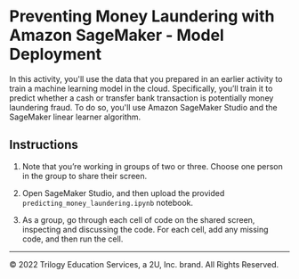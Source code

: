 # Preventing Money Laundering with Amazon SageMaker - Model Deployment

In this activity, you'll use the data that you prepared in an earlier activity to train a machine learning model in the cloud. Specifically, you’ll train it to predict whether a cash or transfer bank transaction is potentially money laundering fraud. To do so, you'll use Amazon SageMaker Studio and the SageMaker linear learner algorithm.

## Instructions

1. Note that you’re working in groups of two or three. Choose one person in the group to share their screen.

2. Open SageMaker Studio, and then upload the provided `predicting_money_laundering.ipynb` notebook.

3. As a group, go through each cell of code on the shared screen, inspecting and discussing the code. For each cell, add any missing code, and then run the cell.

---

© 2022 Trilogy Education Services, a 2U, Inc. brand. All Rights Reserved.